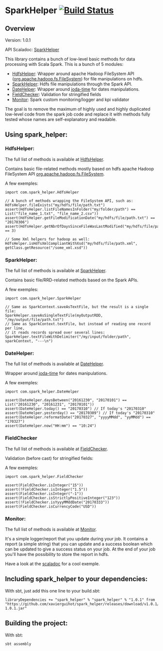 
# SparkHelper [![Build Status](https://travis-ci.org/XavierGuihot/spark_helper.svg?branch=master)](https://travis-ci.org/XavierGuihot/spark_helper)


## Overview


Version: 1.0.1

API Scaladoc: [SparkHelper](http://xavierguihot.github.io/spark_helper/#com.spark_helper.SparkHelper$)

This library contains a bunch of low-level basic methods for data processing
with Scala Spark. This is a bunch of 5 modules:

* [HdfsHelper](http://xavierguihot.github.io/spark_helper/#com.spark_helper.HdfsHelper$): Wrapper around apache Hadoop FileSystem API ([org.apache.hadoop.fs.FileSystem](https://hadoop.apache.org/docs/r2.6.1/api/org/apache/hadoop/fs/FileSystem.html)) for file manipulations on hdfs.
* [SparkHelper](http://xavierguihot.github.io/spark_helper/#com.spark_helper.SparkHelper$): Hdfs file manipulations through the Spark API.
* [DateHelper](http://xavierguihot.github.io/spark_helper/#com.spark_helper.DateHelper$): Wrapper around [joda-time](http://www.joda.org/joda-time/apidocs/) for dates manipulations.
* [FieldChecker](http://xavierguihot.github.io/spark_helper/#com.spark_helper.FieldChecker$): Validation for stringified fields
* [Monitor](http://xavierguihot.github.io/spark_helper/#com.spark_helper.monitoring.Monitor$): Spark custom monitoring/logger and kpi validator

The goal is to remove the maximum of highly used and highly duplicated low-level
code from the spark job code and replace it with methods fully tested whose
names are self-explanatory and readable.


## Using spark_helper:

### HdfsHelper:

The full list of methods is available at [HdfsHelper](http://xavierguihot.github.io/spark_helper/#com.spark_helper.HdfsHelper$).

Contains basic file-related methods mostly based on hdfs apache Hadoop
FileSystem API [org.apache.hadoop.fs.FileSystem](https://hadoop.apache.org/docs/r2.6.1/api/org/apache/hadoop/fs/FileSystem.html).

A few exemples:

	import com.spark_helper.HdfsHelper

	// A bunch of methods wrapping the FileSystem API, such as:
	HdfsHelper.fileExists("my/hdfs/file/path.txt")
	assert(HdfsHelper.listFileNamesInFolder("my/folder/path") == List("file_name_1.txt", "file_name_2.csv"))
	assert(HdfsHelper.getFileModificationDate("my/hdfs/file/path.txt") == "20170306")
	assert(HdfsHelper.getNbrOfDaysSinceFileWasLastModified("my/hdfs/file/path.txt") == 3)

	// Some Xml helpers for hadoop as well:
	HdfsHelper.isHdfsXmlCompliantWithXsd("my/hdfs/file/path.xml", getClass.getResource("/some_xml.xsd"))

### SparkHelper:

The full list of methods is available at [SparkHelper](http://xavierguihot.github.io/spark_helper/#com.spark_helper.SparkHelper$).

Contains basic file/RRD-related methods based on the Spark APIs.

A few exemples:

	import com.spark_helper.SparkHelper

	// Same as SparkContext.saveAsTextFile, but the result is a single file:
	SparkHelper.saveAsSingleTextFile(myOutputRDD, "/my/output/file/path.txt")
	// Same as SparkContext.textFile, but instead of reading one record per line,
	// it reads records spread over several lines:
	SparkHelper.textFileWithDelimiter("/my/input/folder/path", sparkContext, "---\n")

### DateHelper:

The full list of methods is available at [DateHelper](http://xavierguihot.github.io/spark_helper/#com.spark_helper.DateHelper$).

Wrapper around [joda-time](http://www.joda.org/joda-time/apidocs/) for dates manipulations.

A few exemples:

	import com.spark_helper.DateHelper

	assert(DateHelper.daysBetween("20161230", "20170101") == List("20161230", "20161231", "20170101"))
	assert(DateHelper.today() == "20170310") // If today's "20170310"
	assert(DateHelper.yesterday() == "20170309") // If today's "20170310"
	assert(DateHelper.reformatDate("20170327", "yyyyMMdd", "yyMMdd") == "170327")
	assert(DateHelper.now("HH:mm") == "10:24")

### FieldChecker

The full list of methods is available at [FieldChecker](http://xavierguihot.github.io/spark_helper/#com.spark_helper.FieldChecker$).

Validation (before cast) for stringified fields:

A few exemples:

	import com.spark_helper.FieldChecker

	assert(FieldChecker.isInteger("15"))
	assert(!FieldChecker.isInteger("1.5"))
	assert(FieldChecker.isInteger("-1"))
	assert(FieldChecker.isStrictlyPositiveInteger("123"))
	assert(!FieldChecker.isYyyyMMddDate("20170333"))
	assert(FieldChecker.isCurrencyCode("USD"))

### Monitor:

The full list of methods is available at [Monitor](http://xavierguihot.github.io/spark_helper/#com.spark_helper.monitoring.Monitor).

It's a simple logger/report that you update during your job. It contains a
report (a simple string) that you can update and a success boolean which can
be updated to give a success status on your job. At the end of your job you'll
have the possibility to store the report in hdfs.

Have a look at the [scaladoc](http://xavierguihot.github.io/spark_helper/#com.spark_helper.monitoring.Monitor)
for a cool exemple.


## Including spark_helper to your dependencies:


With sbt, just add this one line to your build.sbt:

	libraryDependencies += "spark_helper" % "spark_helper" % "1.0.1" from "https://github.com/xavierguihot/spark_helper/releases/download/v1.0.1/spark_helper-1.0.1.jar"


## Building the project:


With sbt:

	sbt assembly
